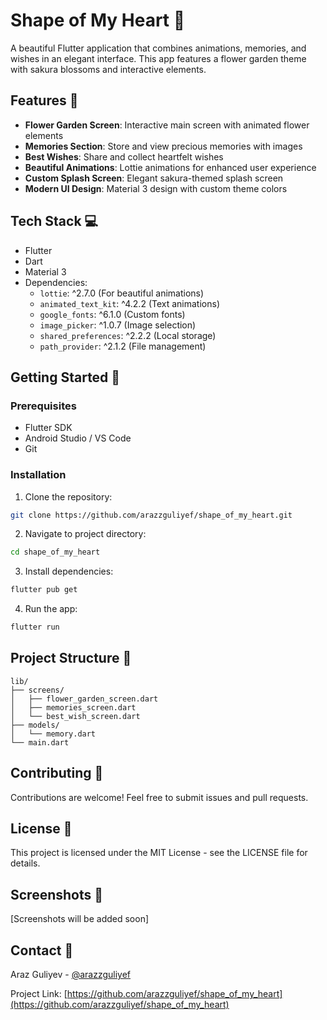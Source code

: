 # Shape of My Heart 🌸

A beautiful Flutter application that combines animations, memories, and wishes in an elegant interface. This app features a flower garden theme with sakura blossoms and interactive elements.

## Features 🌟

- **Flower Garden Screen**: Interactive main screen with animated flower elements
- **Memories Section**: Store and view precious memories with images
- **Best Wishes**: Share and collect heartfelt wishes
- **Beautiful Animations**: Lottie animations for enhanced user experience
- **Custom Splash Screen**: Elegant sakura-themed splash screen
- **Modern UI Design**: Material 3 design with custom theme colors

## Tech Stack 💻

- Flutter
- Dart
- Material 3
- Dependencies:
  - `lottie`: ^2.7.0 (For beautiful animations)
  - `animated_text_kit`: ^4.2.2 (Text animations)
  - `google_fonts`: ^6.1.0 (Custom fonts)
  - `image_picker`: ^1.0.7 (Image selection)
  - `shared_preferences`: ^2.2.2 (Local storage)
  - `path_provider`: ^2.1.2 (File management)

## Getting Started 🚀

### Prerequisites

- Flutter SDK
- Android Studio / VS Code
- Git

### Installation

1. Clone the repository:
```bash
git clone https://github.com/arazzguliyef/shape_of_my_heart.git
```

2. Navigate to project directory:
```bash
cd shape_of_my_heart
```

3. Install dependencies:
```bash
flutter pub get
```

4. Run the app:
```bash
flutter run
```

## Project Structure 📁

```
lib/
├── screens/
│   ├── flower_garden_screen.dart
│   ├── memories_screen.dart
│   └── best_wish_screen.dart
├── models/
│   └── memory.dart
└── main.dart
```

## Contributing 🤝

Contributions are welcome! Feel free to submit issues and pull requests.

## License 📝

This project is licensed under the MIT License - see the LICENSE file for details.

## Screenshots 📱

[Screenshots will be added soon]

## Contact 📧

Araz Guliyev - [@arazzguliyef](https://github.com/arazzguliyef)

Project Link: [https://github.com/arazzguliyef/shape_of_my_heart](https://github.com/arazzguliyef/shape_of_my_heart)

